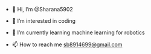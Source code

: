 - 👋 Hi, I’m @Sharana5902
- 👀 I’m interested in coding 
- 🌱 I’m currently learning machine learning for robotics
  
- 📫 How to reach me sb8914699@gmail.com

<!---
Sharana5902/Sharana5902 is a ✨ special ✨ repository because its `README.md` (this file) appears on your GitHub profile.
You can click the Preview link to take a look at your changes.
--->
